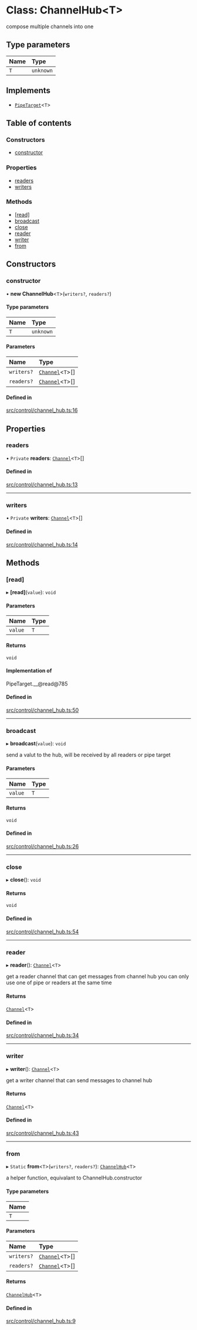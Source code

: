 # Class: ChannelHub<T\>

compose multiple channels into one

## Type parameters

| Name | Type |
| :------ | :------ |
| `T` | `unknown` |

## Implements

- [`PipeTarget`](../wiki/PipeTarget)<`T`\>

## Table of contents

### Constructors

- [constructor](../wiki/ChannelHub#constructor)

### Properties

- [readers](../wiki/ChannelHub#readers)
- [writers](../wiki/ChannelHub#writers)

### Methods

- [[read]](../wiki/ChannelHub#%5Bread%5D)
- [broadcast](../wiki/ChannelHub#broadcast)
- [close](../wiki/ChannelHub#close)
- [reader](../wiki/ChannelHub#reader)
- [writer](../wiki/ChannelHub#writer)
- [from](../wiki/ChannelHub#from)

## Constructors

### constructor

• **new ChannelHub**<`T`\>(`writers?`, `readers?`)

#### Type parameters

| Name | Type |
| :------ | :------ |
| `T` | `unknown` |

#### Parameters

| Name | Type |
| :------ | :------ |
| `writers?` | [`Channel`](../wiki/Channel)<`T`\>[] |
| `readers?` | [`Channel`](../wiki/Channel)<`T`\>[] |

#### Defined in

[src/control/channel_hub.ts:16](https://github.com/Semesse/flowp/blob/588de37/src/control/channel_hub.ts#L16)

## Properties

### readers

• `Private` **readers**: [`Channel`](../wiki/Channel)<`T`\>[]

#### Defined in

[src/control/channel_hub.ts:13](https://github.com/Semesse/flowp/blob/588de37/src/control/channel_hub.ts#L13)

___

### writers

• `Private` **writers**: [`Channel`](../wiki/Channel)<`T`\>[]

#### Defined in

[src/control/channel_hub.ts:14](https://github.com/Semesse/flowp/blob/588de37/src/control/channel_hub.ts#L14)

## Methods

### [read]

▸ **[read]**(`value`): `void`

#### Parameters

| Name | Type |
| :------ | :------ |
| `value` | `T` |

#### Returns

`void`

#### Implementation of

PipeTarget.\_\_@read@785

#### Defined in

[src/control/channel_hub.ts:50](https://github.com/Semesse/flowp/blob/588de37/src/control/channel_hub.ts#L50)

___

### broadcast

▸ **broadcast**(`value`): `void`

send a valut to the hub, will be received by all readers or pipe target

#### Parameters

| Name | Type |
| :------ | :------ |
| `value` | `T` |

#### Returns

`void`

#### Defined in

[src/control/channel_hub.ts:26](https://github.com/Semesse/flowp/blob/588de37/src/control/channel_hub.ts#L26)

___

### close

▸ **close**(): `void`

#### Returns

`void`

#### Defined in

[src/control/channel_hub.ts:54](https://github.com/Semesse/flowp/blob/588de37/src/control/channel_hub.ts#L54)

___

### reader

▸ **reader**(): [`Channel`](../wiki/Channel)<`T`\>

get a reader channel that can get messages from channel hub
you can only use one of pipe or readers at the same time

#### Returns

[`Channel`](../wiki/Channel)<`T`\>

#### Defined in

[src/control/channel_hub.ts:34](https://github.com/Semesse/flowp/blob/588de37/src/control/channel_hub.ts#L34)

___

### writer

▸ **writer**(): [`Channel`](../wiki/Channel)<`T`\>

get a writer channel that can send messages to channel hub

#### Returns

[`Channel`](../wiki/Channel)<`T`\>

#### Defined in

[src/control/channel_hub.ts:43](https://github.com/Semesse/flowp/blob/588de37/src/control/channel_hub.ts#L43)

___

### from

▸ `Static` **from**<`T`\>(`writers?`, `readers?`): [`ChannelHub`](../wiki/ChannelHub)<`T`\>

a helper function, equivalant to ChannelHub.constructor

#### Type parameters

| Name |
| :------ |
| `T` |

#### Parameters

| Name | Type |
| :------ | :------ |
| `writers?` | [`Channel`](../wiki/Channel)<`T`\>[] |
| `readers?` | [`Channel`](../wiki/Channel)<`T`\>[] |

#### Returns

[`ChannelHub`](../wiki/ChannelHub)<`T`\>

#### Defined in

[src/control/channel_hub.ts:9](https://github.com/Semesse/flowp/blob/588de37/src/control/channel_hub.ts#L9)
